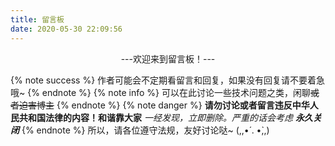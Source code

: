 ```yaml
---
title: 留言板
date: 2020-05-30 22:09:56
---
```

<div align='center' >---欢迎来到留言板！---</div>

{% note success %}
作者可能会不定期看留言和回复，如果没有回复请不要着急哦~
{% endnote %}
{% note info %}
可以在此讨论一些技术问题之类，闲聊~~或者迫害博主~~
{% endnote %}
{% note danger %}
**请勿讨论或者留言违反中华人民共和国法律的内容！和谐靠大家**
*一经发现，立即删除。严重的话会考虑* ***永久关闭***
{% endnote %}
所以，请各位遵守法规，友好讨论哒~ (,,•́ . •̀,,)
